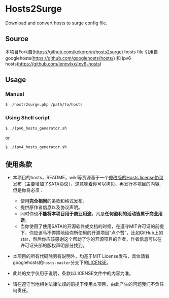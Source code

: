 # Hosts2Surge

Download and convert hosts to surge config file.

## Source

本项目Fork自(https://github.com/kokororin/hosts2surge) hosts file 引用自 googlehosts(https://github.com/googlehosts/hosts/) 和 ipv6-hosts(https://github.com/lennylxx/ipv6-hosts)

## Usage

### Manual

```bash
$ ./hosts2surge.php /path/to/hosts
```

### Using Shell script

```bash
$ ./ipv6_hosts_generator.sh
```
or
```bash
$ ./ipv4_hosts_generator.sh
```


## 使用条款

- 本项目的hosts，README，wiki等资源基于一个[修改版的Hosts license协议](https://github.com/googlehosts/hosts/blob/master/LICENSE)发布（主要增加了SATA协议），这意味着你可以拷贝、再发行本项目的内容, 但是你将必须：
  - 使用**完全相同**的条款和格式发布。
  - 提供原作者信息以及协议声明。
  - 同时你也**不能将本项目用于商业用途**，凡是**任何盈利的活动皆属于商业用途**。
  - 当你使用了使用SATA的开源软件或文档的时候，在遵守MIT许可证的前提下，你应该马不停蹄地给你所使用的开源项目“点个赞”，比如GitHub上的star，然后你应该感谢这个帮助了你的开源项目的作者，作者信息可以在许可证头部的版权声明部分找到。

- 本项目的所有代码除另有说明外，均基于MIT License发布，具体请看googlehosts的`hosts-master`分支下的[LICENSE](https://github.com/googlehosts/hosts/blob/hosts-source/LICENSE)。

- 此处的文字仅用于说明，条款以LICENSE文件中的内容为准。

- 请在遵守当地相关法律法规的前提下使用本项目，由此产生的问题我们不负任何责任。
